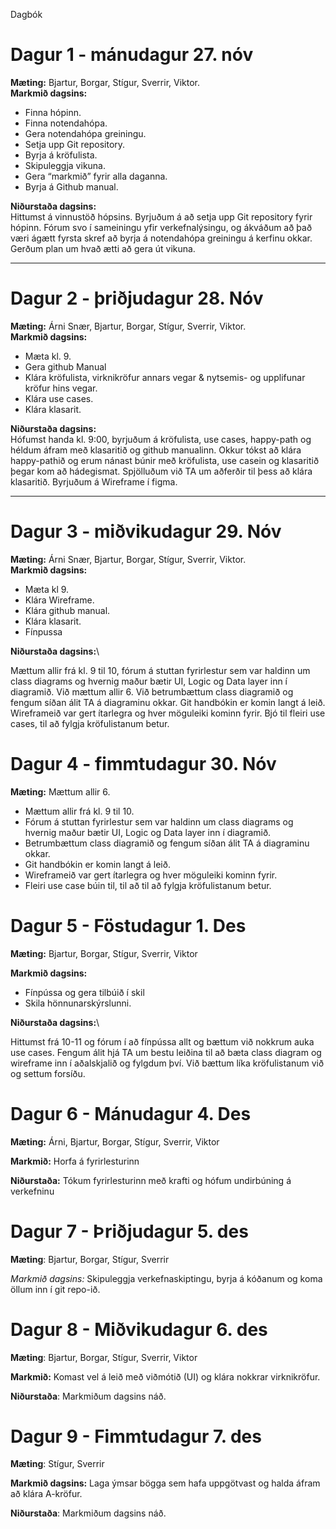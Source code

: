 Dagbók

# Dagur 1 - mánudagur 27. nóv

**Mæting:** Bjartur, Borgar, Stígur, Sverrir, Viktor.\
**Markmið dagsins:**

* Finna hópinn.
* Finna notendahópa.
* Gera notendahópa greiningu.
* Setja upp Git repository.
* Byrja á kröfulista.
* Skipuleggja vikuna.
* Gera “markmið” fyrir alla daganna.
* Byrja á Github manual.

**Niðurstaða dagsins:**\
Hittumst á vinnustöð hópsins. Byrjuðum á að setja upp Git repository fyrir hópinn.
Fórum svo í sameiningu yfir verkefnalýsingu,
og ákváðum að það væri ágætt fyrsta skref að byrja á notendahópa greiningu á kerfinu okkar.
Gerðum plan um hvað ætti að gera út vikuna.

-----

# Dagur 2 - þriðjudagur 28. Nóv

**Mæting:** Árni Snær, Bjartur, Borgar, Stígur, Sverrir, Viktor.\
**Markmið dagsins:**

* Mæta kl. 9.
* Gera github Manual
* Klára kröfulista, virknikröfur annars vegar & nytsemis- og upplifunar kröfur hins vegar.
* Klára use cases.
* Klára klasarit.

**Niðurstaða dagsins:**\
Hófumst handa kl. 9:00, byrjuðum á kröfulista, use cases, happy-path og héldum áfram með klasaritið og github manualinn. Okkur tókst að klára happy-pathið og erum nánast búnir með kröfulista, use casein og klasaritið þegar kom að hádegismat. Spjölluðum við TA um aðferðir til þess að klára klasaritið. Byrjuðum á Wireframe í figma.

-----

# Dagur 3 - miðvikudagur 29. Nóv

**Mæting:** Árni Snær, Bjartur, Borgar, Stígur, Sverrir, Viktor.\
**Markmið dagsins:**

* Mæta kl 9.
* Klára Wireframe.
* Klára github manual.
* Klára klasarit.
* Fínpussa

**Niðurstaða dagsins:**\

Mættum allir frá kl. 9 til 10, fórum á stuttan fyrirlestur sem var haldinn um class diagrams og hvernig maður bætir UI, Logic og Data layer inn í diagramið. Við mættum allir 6.
Við betrumbættum class diagramið og fengum síðan álit TA á diagraminu okkar. Git handbókin er komin langt á leið. Wireframeið var gert ítarlegra og hver möguleiki kominn fyrir. 
Bjó til fleiri use cases, til að fylgja kröfulistanum betur. 

# Dagur 4 - fimmtudagur 30. Nóv

**Mæting:** Mættum allir 6.

* Mættum allir frá kl. 9 til 10.
* Fórum á stuttan fyrirlestur sem var haldinn um class diagrams og hvernig maður bætir UI, Logic og Data layer inn í diagramið. 
* Betrumbættum class diagramið og fengum síðan álit TA á diagraminu okkar. 
* Git handbókin er komin langt á leið. 
* Wireframeið var gert ítarlegra og hver möguleiki kominn fyrir. 
* Fleiri use case búin til, til að til að fylgja kröfulistanum betur. 

# Dagur 5 - Föstudagur 1. Des

**Mæting:** Bjartur, Borgar, Stígur, Sverrir, Viktor

**Markmið dagsins:**

* Fínpússa og gera tilbúið í skil
* Skila hönnunarskýrslunni.

**Niðurstaða dagsins:**\

Hittumst frá 10-11 og fórum í að fínpússa allt og bættum við nokkrum auka use cases. Fengum álit hjá TA um bestu leiðina til að bæta class diagram og wireframe inn í aðalskjalið og fylgdum því. Við bættum líka kröfulistanum við og settum forsíðu.

# Dagur 6 - Mánudagur 4. Des

**Mæting:** Árni, Bjartur, Borgar, Stígur, Sverrir, Viktor

**Markmið:**
Horfa á fyrirlesturinn


**Niðurstaða:**
Tókum fyrirlesturinn með krafti og hófum undirbúning á verkefninu


# Dagur 7 - Þriðjudagur 5. des
**Mæting**: Bjartur, Borgar, Stígur, Sverrir

**Markmið dagsins*:*  Skipuleggja verkefnaskiptingu, byrja á kóðanum og koma öllum inn í git repo-ið.


# Dagur 8 - Miðvikudagur 6. des
**Mæting**:  Bjartur, Borgar, Stígur, Sverrir, Viktor

**Markmið:**
Komast vel á leið með viðmótið (UI) og klára nokkrar virknikröfur.

**Niðurstaða**:
Markmiðum dagsins náð.


# Dagur 9 - Fimmtudagur 7. des
**Mæting**: Stígur, Sverrir

**Markmið dagsins:**
Laga ýmsar bögga sem hafa uppgötvast og halda áfram að klára A-kröfur.

**Niðurstaða**:
Markmiðum dagsins náð.
